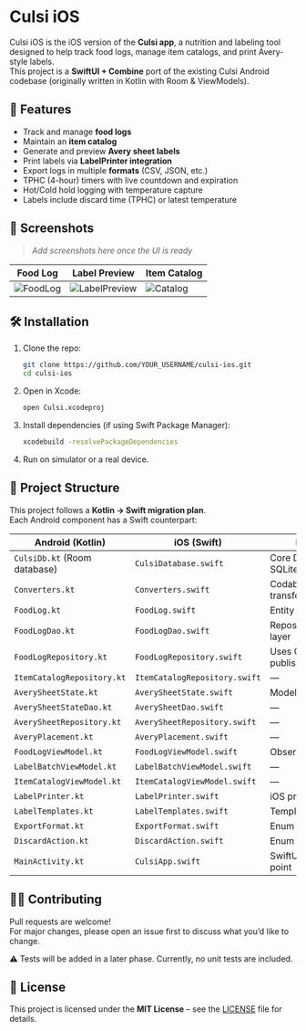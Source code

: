 # Culsi iOS

Culsi iOS is the iOS version of the **Culsi app**, a nutrition and labeling tool designed to help track food logs, manage item catalogs, and print Avery-style labels.  
This project is a **SwiftUI + Combine** port of the existing Culsi Android codebase (originally written in Kotlin with Room & ViewModels).

## 🚀 Features
- Track and manage **food logs**
- Maintain an **item catalog**
- Generate and preview **Avery sheet labels**
- Print labels via **LabelPrinter integration**
- Export logs in multiple **formats** (CSV, JSON, etc.)
- TPHC (4-hour) timers with live countdown and expiration
- Hot/Cold hold logging with temperature capture
- Labels include discard time (TPHC) or latest temperature

## 📸 Screenshots
> _Add screenshots here once the UI is ready_

| Food Log | Label Preview | Item Catalog |
|----------|---------------|--------------|
| ![FoodLog](docs/images/foodlog.png) | ![LabelPreview](docs/images/labels.png) | ![Catalog](docs/images/catalog.png) |

## 🛠 Installation
1. Clone the repo:
   ```sh
   git clone https://github.com/YOUR_USERNAME/culsi-ios.git
   cd culsi-ios
   ```
2. Open in Xcode:
   ```sh
   open Culsi.xcodeproj
   ```
3. Install dependencies (if using Swift Package Manager):
   ```sh
   xcodebuild -resolvePackageDependencies
   ```
4. Run on simulator or a real device.

## 📂 Project Structure
This project follows a **Kotlin → Swift migration plan**.  
Each Android component has a Swift counterpart:

| Android (Kotlin)             | iOS (Swift)                | Notes |
|-------------------------------|----------------------------|-------|
| `CulsiDb.kt` (Room database) | `CulsiDatabase.swift`      | Core Data / SQLite wrapper |
| `Converters.kt`              | `Converters.swift`         | Codable / custom transforms |
| `FoodLog.kt`                 | `FoodLog.swift`            | Entity model |
| `FoodLogDao.kt`              | `FoodLogDao.swift`         | Repository/Data layer |
| `FoodLogRepository.kt`       | `FoodLogRepository.swift`  | Uses Combine publishers |
| `ItemCatalogRepository.kt`   | `ItemCatalogRepository.swift` | — |
| `AverySheetState.kt`         | `AverySheetState.swift`    | Model for UI state |
| `AverySheetStateDao.kt`      | `AverySheetDao.swift`      | — |
| `AverySheetRepository.kt`    | `AverySheetRepository.swift` | — |
| `AveryPlacement.kt`          | `AveryPlacement.swift`     | — |
| `FoodLogViewModel.kt`        | `FoodLogViewModel.swift`   | ObservableObject |
| `LabelBatchViewModel.kt`     | `LabelBatchViewModel.swift` | — |
| `ItemCatalogViewModel.kt`    | `ItemCatalogViewModel.swift` | — |
| `LabelPrinter.kt`            | `LabelPrinter.swift`       | iOS printing APIs |
| `LabelTemplates.kt`          | `LabelTemplates.swift`     | Template models |
| `ExportFormat.kt`             | `ExportFormat.swift`       | Enum in Swift |
| `DiscardAction.kt`            | `DiscardAction.swift`      | Enum in Swift |
| `MainActivity.kt`             | `CulsiApp.swift`           | SwiftUI entry point |

## 🧑‍💻 Contributing
Pull requests are welcome!  
For major changes, please open an issue first to discuss what you’d like to change.  

⚠️ Tests will be added in a later phase. Currently, no unit tests are included.  

## 📜 License
This project is licensed under the **MIT License** – see the [LICENSE](LICENSE) file for details.

